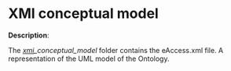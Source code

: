 # XMI conceptual model

**Description**:

The *[xmi](https://www.omg.org/spec/XMI/)_conceptual_model* folder contains the eAccess.xml file. A representation of the UML model of the Ontology.







